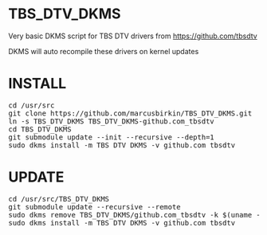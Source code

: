 TBS_DTV_DKMS
============

Very basic DKMS script for TBS DTV drivers from https://github.com/tbsdtv

DKMS will auto recompile these drivers on kernel updates

INSTALL
=======
<pre>
cd /usr/src
git clone https://github.com/marcusbirkin/TBS_DTV_DKMS.git
ln -s TBS_DTV_DKMS TBS_DTV_DKMS-github.com_tbsdtv
cd TBS_DTV_DKMS
git submodule update --init --recursive --depth=1
sudo dkms install -m TBS_DTV_DKMS -v github.com_tbsdtv
</pre>

UPDATE
======
<pre>
cd /usr/src/TBS_DTV_DKMS
git submodule update --recursive --remote
sudo dkms remove TBS_DTV_DKMS/github.com_tbsdtv -k $(uname -r)
sudo dkms install -m TBS_DTV_DKMS -v github.com_tbsdtv
</pre>
